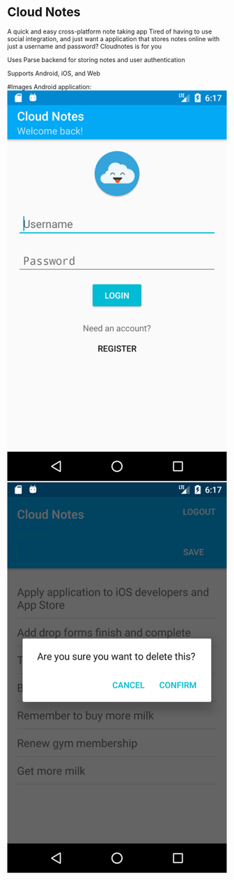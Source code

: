 # Cloud Notes
A quick and easy cross-platform note taking app
Tired of having to use social integration, and just want a application that stores notes online with just a username and password? Cloudnotes is for you

Uses Parse backend for storing notes and user authentication

Supports Android, iOS, and Web

#Images
Android application:
![alt tag](https://github.com/jzisheng/CloudNotes/blob/master/android1.png)
![alt tag](https://github.com/jzisheng/CloudNotes/blob/master/android2.png)
